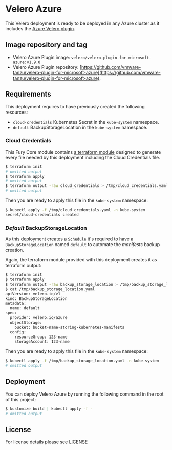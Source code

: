 # Velero Azure

This Velero deployment is ready to be deployed in any Azure cluster as it includes the
[Azure Velero plugin](https://github.com/vmware-tanzu/velero-plugin-for-microsoft-azure/tree/v1.9.0).

## Image repository and tag

- Velero Azure Plugin image: `velero/velero-plugin-for-microsoft-azure:v1.9.0`
- Velero Azure Plugin repository:
[https://github.com/vmware-tanzu/velero-plugin-for-microsoft-azure](https://github.com/vmware-tanzu/velero-plugin-for-microsoft-azure).


## Requirements

This deployment requires to have previously created the following resources:

- `cloud-credentials` Kubernetes Secret in the `kube-system` namespace.
- `default` BackupStorageLocation in the `kube-system` namespace.


### Cloud Credentials

This Fury Core module contains [a terraform module](../../../modules/azure-velero) designed to generate every file needed
by this deployment including the Cloud Credentials file.

```bash
$ terraform init
# omitted output
$ terraform apply
# omitted output
$ terraform output -raw cloud_credentials > /tmp/cloud_credentials.yaml
# omitted output
```

Then you are ready to apply this file in the `kube-system` namespace:

```bash
$ kubectl apply -f /tmp/cloud_credentials.yaml -n kube-system
secret/cloud-credentials created
```


### *Default* BackupStorageLocation

As this deployment creates a [`Schedule`](../velero-base/schedule.yaml) it's required to have a `BackupStorageLocation`
named `default` to automate the *manifests* backup creation.

Again, the terraform module provided with this deployment creates it as terraform output:

```bash
$ terraform init
$ terraform apply
$ terraform output -raw backup_storage_location > /tmp/backup_storage_location.yaml
$ cat /tmp/backup_storage_location.yaml
apiVersion: velero.io/v1
kind: BackupStorageLocation
metadata:
  name: default
spec:
  provider: velero.io/azure
  objectStorage:
    bucket: bucket-name-storing-kubernetes-manifests
  config:
    resourceGroup: 123-name
    storageAccount: 123-name
```

Then you are ready to apply this file in the `kube-system` namespace:

```bash
$ kubectl apply -f /tmp/backup_storage_location.yaml -n kube-system
# omitted output
```

## Deployment

You can deploy Velero Azure by running the following command in the root of this project:

```bash
$ kustomize build | kubectl apply -f -
# omitted output
```

## License

For license details please see [LICENSE](../../../LICENSE)
